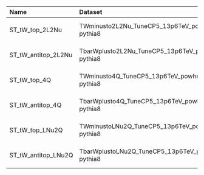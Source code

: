 | Name                | Dataset                                         | RunIII2024Summer24 Request          | Status                                  |
|:--------------------|:------------------------------------------------|:------------------------------------|:----------------------------------------|
| ST_tW_top_2L2Nu     | TWminusto2L2Nu_TuneCP5_13p6TeV_powheg-pythia8   | GEN-RunIII2024Summer24wmLHEGS-00133 | $${\color{orange}\textbf{VALIDATION}}$$ |
| ST_tW_antitop_2L2Nu | TbarWplusto2L2Nu_TuneCP5_13p6TeV_powheg-pythia8 | GEN-RunIII2024Summer24wmLHEGS-00173 | $${\color{orange}\textbf{VALIDATION}}$$ |
| ST_tW_top_4Q        | TWminusto4Q_TuneCP5_13p6TeV_powheg-pythia8      | GEN-RunIII2024Summer24wmLHEGS-00134 | $${\color{orange}\textbf{VALIDATION}}$$ |
| ST_tW_antitop_4Q    | TbarWplusto4Q_TuneCP5_13p6TeV_powheg-pythia8    | GEN-RunIII2024Summer24wmLHEGS-00172 | $${\color{orange}\textbf{VALIDATION}}$$ |
| ST_tW_top_LNu2Q     | TWminustoLNu2Q_TuneCP5_13p6TeV_powheg-pythia8   | GEN-RunIII2024Summer24wmLHEGS-00132 | $${\color{orange}\textbf{VALIDATION}}$$ |
| ST_tW_antitop_LNu2Q | TbarWplustoLNu2Q_TuneCP5_13p6TeV_powheg-pythia8 | GEN-RunIII2024Summer24wmLHEGS-00171 | $${\color{orange}\textbf{VALIDATION}}$$ |